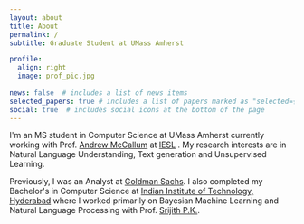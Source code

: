 ```yaml
---
layout: about
title: About
permalink: /
subtitle: Graduate Student at UMass Amherst

profile:
  align: right
  image: prof_pic.jpg
  
news: false  # includes a list of news items
selected_papers: true # includes a list of papers marked as "selected={true}"
social: true  # includes social icons at the bottom of the page
---
```


I'm an MS student in Computer Science at UMass Amherst currently working with Prof. [Andrew McCallum](https://people.cs.umass.edu/~mccallum/) at [IESL](http://www.iesl.cs.umass.edu/) . My research interests are in Natural Language Understanding, Text generation and Unsupervised Learning.

Previously, I was an Analyst at [Goldman Sachs](https://www.goldmansachs.com/). I also completed my Bachelor's in Computer Science at [Indian Institute of Technology, Hyderabad](https://iith.ac.in/) where I worked primarily on Bayesian Machine Learning and Natural Language Processing with Prof. [Srijith P.K.](https://sites.google.com/site/pksrijith/home). 